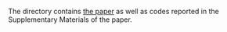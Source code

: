 The directory contains [the paper](jps.pdf) as well as codes reported in the Supplementary Materials of the paper.
